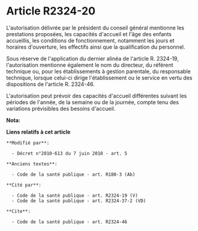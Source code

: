 # Article R2324-20

L'autorisation délivrée par le président du conseil général mentionne les prestations proposées, les capacités d'accueil et
l'âge des enfants accueillis, les conditions de fonctionnement, notamment les jours et horaires d'ouverture, les effectifs
ainsi que la qualification du personnel. 

Sous réserve de l'application du dernier alinéa de l'article R. 2324-19, l'autorisation mentionne également le nom du
directeur, du référent technique ou, pour les établissements à gestion parentale, du responsable technique, lorsque celui-ci
dirige l'établissement ou le service en vertu des dispositions de l'article R. 2324-46.

L'autorisation peut prévoir des capacités d'accueil différentes suivant les périodes de l'année, de la semaine ou de la
journée, compte tenu des variations prévisibles des besoins d'accueil.

**Nota:**



**Liens relatifs à cet article**

	**Modifié par**:

	  - Décret n°2010-613 du 7 juin 2010 - art. 5

	**Anciens textes**:

	  - Code de la santé publique - art. R180-3 (Ab)

	**Cité par**:

	  - Code de la santé publique - art. R2324-19 (V)
	  - Code de la santé publique - art. R2324-37-2 (VD)

	**Cite**:

	  - Code de la santé publique - art. R2324-46
